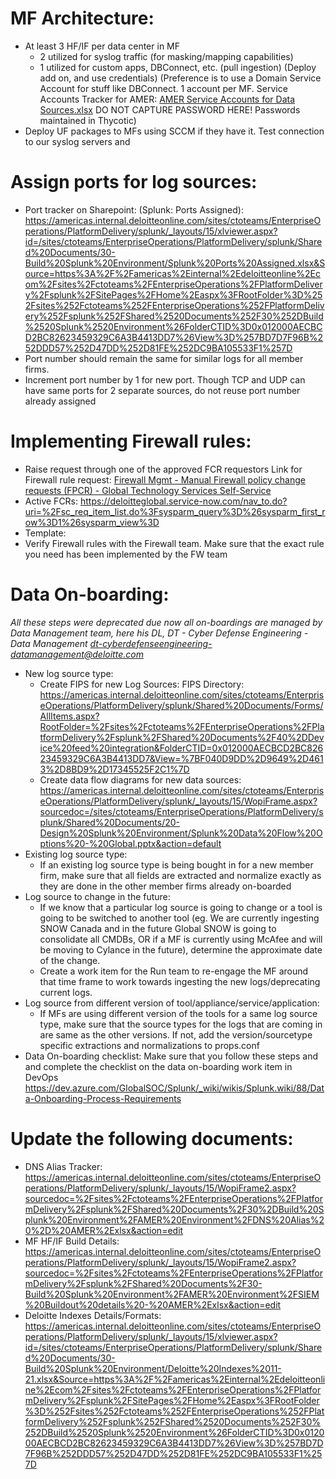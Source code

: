 # MF Architecture:
- At least 3 HF/IF per data center in MF
  - 2 utilized for syslog traffic (for masking/mapping capabilities)
  - 1 utilized for custom apps, DBConnect, etc. (pull ingestion)
(Deploy add on, and use credentials) (Preference is to use a Domain Service Account for stuff like DBConnect. 1 account per MF. Service Accounts Tracker for AMER: [AMER Service Accounts for Data Sources.xlsx](https://americas.internal.deloitteonline.com/sites/ctoteams/EnterpriseOperations/PlatformDelivery/splunk/_layouts/15/WopiFrame.aspx?sourcedoc={CD177AD6-F6F7-4343-83D0-738588DF1A4C}&file=AMER%20Service%20Accounts%20for%20Data%20Sources.xlsx&action=default)  DO NOT CAPTURE PASSWORD HERE! Passwords maintained in Thycotic)
- Deploy UF packages to MFs using SCCM if they have it. Test connection to our syslog servers and 

# Assign ports for log sources:
  - Port tracker on Sharepoint: (Splunk: Ports Assigned): https://americas.internal.deloitteonline.com/sites/ctoteams/EnterpriseOperations/PlatformDelivery/splunk/_layouts/15/xlviewer.aspx?id=/sites/ctoteams/EnterpriseOperations/PlatformDelivery/splunk/Shared%20Documents/30-Build%20Splunk%20Environment/Splunk%20Ports%20Assigned.xlsx&Source=https%3A%2F%2Famericas%2Einternal%2Edeloitteonline%2Ecom%2Fsites%2Fctoteams%2FEnterpriseOperations%2FPlatformDelivery%2Fsplunk%2FSitePages%2FHome%2Easpx%3FRootFolder%3D%252Fsites%252Fctoteams%252FEnterpriseOperations%252FPlatformDelivery%252Fsplunk%252FShared%2520Documents%252F30%252DBuild%2520Splunk%2520Environment%26FolderCTID%3D0x012000AECBCD2BC82623459329C6A3B4413DD7%26View%3D%257BD7D7F96B%252DDD57%252D47DD%252D81FE%252DC9BA105533F1%257D
  - Port number should remain the same for similar logs for all member firms. 
  - Increment port number by 1 for new port. Though TCP and UDP can have same ports for 2 separate sources, do not reuse port number already assigned

# Implementing Firewall rules:
- Raise request through one of the approved FCR requestors
Link for Firewall rule request: [Firewall Mgmt - Manual Firewall policy change requests (FPCR) - Global Technology Services Self-Service](https://deloitteglobal.service-now.com/sp?id=sc_cat_item&sys_id=97038ff31bbd71d0f40b40c1b24bcb9e)
- Active FCRs: https://deloitteglobal.service-now.com/nav_to.do?uri=%2Fsc_req_item_list.do%3Fsysparm_query%3D%26sysparm_first_row%3D1%26sysparm_view%3D 
- Template:
- Verify Firewall rules with the Firewall team. Make sure that the exact rule you need has been implemented by the FW team 

# Data On-boarding:
_All these steps were deprecated due now all on-boardings are managed by Data Management team, here his DL, DT - Cyber Defense Engineering - Data Management <dt-cyberdefenseengineering-datamanagement@deloitte.com>_
- New log source type:
  - Create FIPS for new Log Sources: FIPS Directory: https://americas.internal.deloitteonline.com/sites/ctoteams/EnterpriseOperations/PlatformDelivery/splunk/Shared%20Documents/Forms/AllItems.aspx?RootFolder=%2Fsites%2Fctoteams%2FEnterpriseOperations%2FPlatformDelivery%2Fsplunk%2FShared%20Documents%2F40%2DDevice%20feed%20integration&FolderCTID=0x012000AECBCD2BC82623459329C6A3B4413DD7&View=%7BF040D9DD%2D9649%2D4613%2D8BD9%2D17345525F2C1%7D
  - Create data flow diagrams for new data sources: https://americas.internal.deloitteonline.com/sites/ctoteams/EnterpriseOperations/PlatformDelivery/splunk/_layouts/15/WopiFrame.aspx?sourcedoc=/sites/ctoteams/EnterpriseOperations/PlatformDelivery/splunk/Shared%20Documents/20-Design%20Splunk%20Environment/Splunk%20Data%20Flow%20Options%20-%20Global.pptx&action=default
- Existing log source type:
  - If an existing log source type is being bought in for a new member firm, make sure that all fields are extracted and normalize exactly as they are done in the other member firms already on-boarded
- Log source to change in the future:
  - If we know that a particular log source is going to change or a tool is going to be switched to another tool (eg. We are currently ingesting SNOW Canada and in the future Global SNOW is going to consolidate all CMDBs, OR if a MF is currently using McAfee and will be moving to Cylance in the future), determine the approximate date of the change.
  - Create a work item for the Run team to re-engage the MF around that time frame to work towards ingesting the new logs/deprecating current logs. 
- Log source from different version of tool/appliance/service/application:
  - If MFs are using different version of the tools for a same log source type, make sure that the source types for the logs that are coming in are same as the other versions. If not, add the version/sourcetype specific extractions and normalizations to props.conf
- Data On-boarding checklist: Make sure that you follow these steps and and complete the checklist on the data on-boarding work item in DevOps
https://dev.azure.com/GlobalSOC/Splunk/_wiki/wikis/Splunk.wiki/88/Data-Onboarding-Process-Requirements

# Update the following documents:
- DNS Alias Tracker: https://americas.internal.deloitteonline.com/sites/ctoteams/EnterpriseOperations/PlatformDelivery/splunk/_layouts/15/WopiFrame2.aspx?sourcedoc=%2Fsites%2Fctoteams%2FEnterpriseOperations%2FPlatformDelivery%2Fsplunk%2FShared%20Documents%2F30%2DBuild%20Splunk%20Environment%2FAMER%20Environment%2FDNS%20Alias%20%2D%20AMER%2Exlsx&action=edit
- MF HF/IF Build Details: https://americas.internal.deloitteonline.com/sites/ctoteams/EnterpriseOperations/PlatformDelivery/splunk/_layouts/15/WopiFrame2.aspx?sourcedoc=%2Fsites%2Fctoteams%2FEnterpriseOperations%2FPlatformDelivery%2Fsplunk%2FShared%20Documents%2F30-Build%20Splunk%20Environment%2FAMER%20Environment%2FSIEM%20Buildout%20details%20-%20AMER%2Exlsx&action=edit
- Deloitte Indexes Details/Formats: https://americas.internal.deloitteonline.com/sites/ctoteams/EnterpriseOperations/PlatformDelivery/splunk/_layouts/15/xlviewer.aspx?id=/sites/ctoteams/EnterpriseOperations/PlatformDelivery/splunk/Shared%20Documents/30-Build%20Splunk%20Environment/Deloitte%20Indexes%2011-21.xlsx&Source=https%3A%2F%2Famericas%2Einternal%2Edeloitteonline%2Ecom%2Fsites%2Fctoteams%2FEnterpriseOperations%2FPlatformDelivery%2Fsplunk%2FSitePages%2FHome%2Easpx%3FRootFolder%3D%252Fsites%252Fctoteams%252FEnterpriseOperations%252FPlatformDelivery%252Fsplunk%252FShared%2520Documents%252F30%252DBuild%2520Splunk%2520Environment%26FolderCTID%3D0x012000AECBCD2BC82623459329C6A3B4413DD7%26View%3D%257BD7D7F96B%252DDD57%252D47DD%252D81FE%252DC9BA105533F1%257D

